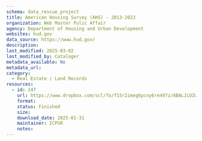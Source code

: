 ```yaml
---
schema: data_rescue_project 
title: American Housing Survey (AHS) - 2013-2023
organization: Web Master Pulic Affair
agency: Department of Housing and Urban Development
websites: hud.gov
data_source: https://www.hud.gov/
description: 
last_modified: 2025-03-02
last_modified_by: Cataloger
metadata_available: No
metadata_url: 
category:
  - Real Estate / Land Records
resources:
  - id: 247
    url: https://www.dropbox.com/scl/fo/f15r2imeg6pcny6re497z/ABALJiOZwmRWosJeoar1wrM/American%20Housing%20Survey?rlkey=ey7kaoodi540d66s6kfvnqjn5&subfolder_nav_tracking=1&st=u9wlwli4&dl=0
    format: 
    status: Finished
    size: 
    download_date: 2025-01-31
    maintainer: ICPSR
    notes: 
---
```

